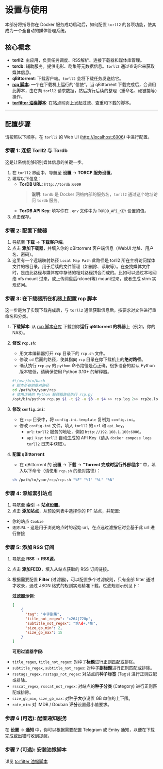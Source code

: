 # 设置与使用

本部分将指导你在 Docker 服务成功启动后，如何配置 `torll2` 的各项功能，使其成为一个全自动的媒体管理系统。

## 核心概念

-   **torll2**: 主应用，负责任务调度、RSS解析、连接下载器和媒体库管理。
-   **tordb**: 辅助服务，提供电影、剧集等元数据信息。`torll2` 通过查询它来获取媒体信息。
-   **qBittorrent**: 下载客户端。`torll2` 会将下载任务发送给它。
-   **[rcp 脚本](https://github.com/ccf-2012/rcp)**: 一个在下载机上运行的“信使”。当 qBittorrent 下载完成后，会调用此脚本，由它向 `torll2` 请求数据，然后执行后续的整理（重命名、硬链接等）操作。
-   **[torfilter 油猴脚本](https://greasyfork.org/zh-CN/scripts/451748)**: 在站点网页上发起过滤、查重和下载的脚本。
---

## 配置步骤

请按照以下顺序，在 `torll2` 的 Web UI ([http://localhost:6006](http://localhost:6006)) 中进行配置。

### 步骤 1: 连接 Torll2 与 Tordb

这是让系统能够识别媒体信息的关键一步。

1.  在 `torll2` 界面中，导航至 **设置** -> **TORCP 服务设置**。
2.  填写以下信息：
    -   **TorDB URL**: `http://tordb:6009`
        > **说明**: `tordb` 是 Docker 网络内部的服务名，`torll2` 通过这个地址访问 `tordb` 服务。
    -   **TorDB API Key**: 填写你在 `.env` 文件中为 `TORDB_API_KEY` 设置的值。
3.  点击保存。

### 步骤 2: 配置下载器

1.  导航至 **下载** -> **下载客户端**。
2.  点击 **添加下载器**，并填入你的 qBittorrent 客户端信息（WebUI 地址、用户名、密码）。
3.  这里有一个远端映射路径 `Local Map Path` 此路径是 torll2 所在主机访问媒体文件的根目录，用于后续的文件管理（如删除、读取等）。在查找媒体文件时，是由此路径与媒体库中存储的相对路径拼合而成的。比如可以通过本地网络 nfs mount 过来，或上传网盘后rclone(等) mount过来，或者生成 strm 实现访问。

### 步骤 3: 在下载器所在机器上配置 rcp 脚本

这一步是为了实现下载完成后，与 `torll2` 通信获取信息后，按要求对文件进行重命名和分类。

1.  **下载脚本**: 从 [rcp 脚本仓库](https://github.com/ccf-2012/rcp) 下载到你**运行 qBittorrent 的机器**上（例如，你的 NAS）。
2.  **修改 `rcp.sh`**:
    -   用文本编辑器打开 `rcp` 目录下的 `rcp.sh` 文件。
    -   修改 `cd` 后面的路径，使其指向 `rcp` 目录在你下载机上的**绝对路径**。
    -   确认执行 `rcp.py` 的 `python` 命令路径是否正确。很多设备的默认 Python 版本较低，请确保使用 Python 3.10+ 的解释器。

    ```sh
    #!/usr/bin/bash
    # 脚本所在的绝对路径
    cd /path/to/your/rcp 
    # 使用正确的 Python 解释器路径执行 rcp.py
    /opt/bin/python rcp.py $1 -t $2 -u $3 -n $4 >> rcp.log 2>> rcp2e.log
    ```

3.  **修改 `config.ini`**:
    -   在 `rcp` 目录中，将 `config.ini.template` 复制为 `config.ini`。
    -   修改 `config.ini` 文件，填入 `torll2` 的 `url` 和 `api_key`。
        -   `url`: `torll2` 服务的地址，例如 `http://192.168.1.100:6006`。
        -   `api_key`: `torll2` 自动生成的 API Key（请从 `docker compose logs torll2` 日志中获取）。

4.  **配置 qBittorrent**:
    -   在 qBittorrent 的 **设置** -> **下载** -> **“Torrent 完成时运行外部程序”** 中，填入以下命令（请使用 `rcp.sh` 的绝对路径）：

    ```sh
    sh /path/to/your/rcp/rcp.sh "%F" "%I" "%L" "%N"
    ```

### 步骤 4: 添加索引站点

1.  导航至 **索引** -> **站点设置**。
2.  点击 **添加站点**，从预设列表中选择你的 PT 站点，并配置:
  * 你的站点 `Cookie` 
  * `速览URL` - 这是用于浏览站点时的起始 url，在点选过滤按钮时会基于此 url 进行拼接

### 步骤 5: 添加 RSS 订阅

1.  导航至 **RSS** -> **RSS源**。
2.  点击 **添加FEED**，填入从站点获取的 RSS 订阅链接。
3.  根据需要配置 **Filter** (过滤器)，可以配置多个过滤规则，只有全部 filter 通过才收录，通过 JSON 格式的规则实现精准下载。过滤规则示例见下：

    **过滤器示例:**
    ```json
    [
        {
          "tag": "中字剧集",
          "title_not_regex": "x264|720p",
          "subtitle_not_regex": "第\d+.*集",
          "size_gb_min": 2,
          "size_gb_max": 15
        }
    ]
    ```
    **可用过滤器字段:**
-   `title_regex`, `title_not_regex`: 对种子**标题**进行正则匹配或排除。
-   `subtitle_regex`, `subtitle_not_regex`: 对种子**副标题**进行正则匹配或排除。
-   `rsstags_regex`, `rsstags_not_regex`: 对站点的**种子标签** (Tags) 进行正则匹配或排除。
-   `rsscat_regex`, `rsscat_not_regex`: 对站点的**种子分类** (Category) 进行正则匹配或排除。
-   `size_gb_min`, `size_gb_max`: 对种子**大小**设置 GB 单位的上下限。
-   `rate_min`: 对 IMDB / Douban **评分**设置最小值要求。


### 步骤 6 (可选): 配置通知服务

在 **设置** -> **通知** 中，你可以根据需要配置 Telegram 或 Emby 通知，以便在下载完成或出错时收到提醒。

### 步骤 7 (可选): 安装油猴脚本

详见 [torfilter 油猴脚本](https://greasyfork.org/zh-CN/scripts/451748)

